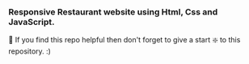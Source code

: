 ### Responsive Restaurant website using Html, Css and JavaScript.
🙏 If you find this repo helpful then don't forget to give a start ❇️  to this repository. :)

